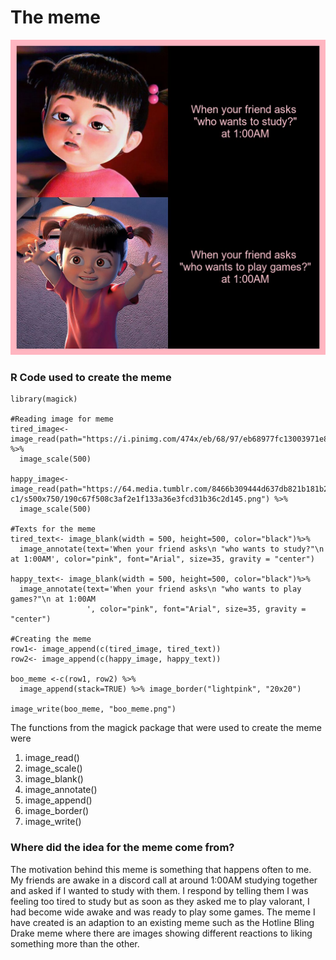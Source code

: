 # The meme
![](boo_meme.png)

### R Code used to create the meme
```{r}
library(magick)

#Reading image for meme
tired_image<- image_read(path="https://i.pinimg.com/474x/eb/68/97/eb68977fc13003971e885e4163f6f226.jpg") %>%
  image_scale(500)

happy_image<- image_read(path="https://64.media.tumblr.com/8466b309444d637db821b181b2e258af/1a332bd0df30b373-c1/s500x750/190c67f508c3af2e1f133a36e3fcd31b36c2d145.png") %>%
  image_scale(500)

#Texts for the meme
tired_text<- image_blank(width = 500, height=500, color="black")%>%
  image_annotate(text='When your friend asks\n "who wants to study?"\n at 1:00AM', color="pink", font="Arial", size=35, gravity = "center")

happy_text<- image_blank(width = 500, height=500, color="black")%>%
  image_annotate(text='When your friend asks\n "who wants to play games?"\n at 1:00AM
                 ', color="pink", font="Arial", size=35, gravity = "center")

#Creating the meme
row1<- image_append(c(tired_image, tired_text))
row2<- image_append(c(happy_image, happy_text))

boo_meme <-c(row1, row2) %>%
  image_append(stack=TRUE) %>% image_border("lightpink", "20x20")

image_write(boo_meme, "boo_meme.png")
```
The functions from the magick package that were used to create the meme were
1. image_read()
2. image_scale()
3. image_blank()
4. image_annotate()
5. image_append()
6. image_border()
7. image_write()

### Where did the idea for the meme come from?
The motivation behind this meme is something that happens often to me. My friends are awake in a discord call at around 1:00AM studying together and asked if I wanted to study with them. 
I respond by telling them I was feeling too tired to study but as soon as they asked me to play valorant, 
I had become wide awake and was ready to play some games. 
The meme I have created is an adaption to an existing meme such as the Hotline Bling Drake meme where there are images showing different reactions to liking something more than the other.
